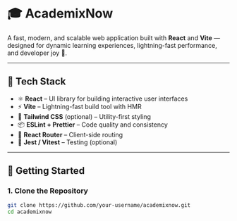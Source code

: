 # 🎓 AcademixNow

A fast, modern, and scalable web application built with **React** and **Vite** — designed for dynamic learning experiences, lightning-fast performance, and developer joy 🚀.

---

## 🔧 Tech Stack

- ⚛️ **React** – UI library for building interactive user interfaces
- ⚡ **Vite** – Lightning-fast build tool with HMR
- 💅 **Tailwind CSS** (optional) – Utility-first styling
- 📦 **ESLint + Prettier** – Code quality and consistency
- 🔁 **React Router** – Client-side routing
- 🧪 **Jest / Vitest** – Testing (optional)

---

## 🚀 Getting Started

### 1. Clone the Repository

```bash
git clone https://github.com/your-username/academixnow.git
cd academixnow
